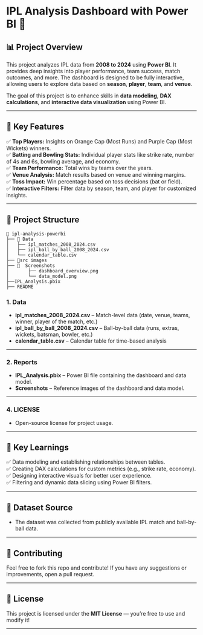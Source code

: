 
# IPL Analysis Dashboard with Power BI 🏏

## 📊 Project Overview
This project analyzes IPL data from **2008 to 2024** using **Power BI**. It provides deep insights into player performance, team success, match outcomes, and more. The dashboard is designed to be fully interactive, allowing users to explore data based on **season**, **player**, **team**, and **venue**.  

The goal of this project is to enhance skills in **data modeling**, **DAX calculations**, and **interactive data visualization** using Power BI.  

---

## 🚀 Key Features
✅ **Top Players:** Insights on Orange Cap (Most Runs) and Purple Cap (Most Wickets) winners.  
✅ **Batting and Bowling Stats:** Individual player stats like strike rate, number of 4s and 6s, bowling average, and economy.  
✅ **Team Performance:** Total wins by teams over the years.  
✅ **Venue Analysis:** Match results based on venue and winning margins.  
✅ **Toss Impact:** Win percentage based on toss decisions (bat or field).  
✅ **Interactive Filters:** Filter data by season, team, and player for customized insights.  

---

## 📂 Project Structure
```
📂 ipl-analysis-powerbi  
├── 📂 Data  
│   ├── ipl_matches_2008_2024.csv  
│   ├── ipl_ball_by_ball_2008_2024.csv  
│   └── calendar_table.csv
├── 📂src images
├── 📂  Screenshots  
│       ├── dashboard_overview.png  
│       └── data_model.png  
├──IPL_Analysis.pbix
├── README 
```

### **1. Data**
- **ipl_matches_2008_2024.csv** – Match-level data (date, venue, teams, winner, player of the match, etc.)  
- **ipl_ball_by_ball_2008_2024.csv** – Ball-by-ball data (runs, extras, wickets, batsman, bowler, etc.)  
- **calendar_table.csv** – Calendar table for time-based analysis  

---

### **2. Reports**
- **IPL_Analysis.pbix** – Power BI file containing the dashboard and data model.  
- **Screenshots** – Reference images of the dashboard and data model.  

---


### **4. LICENSE**
- Open-source license for project usage.  

---


## 🧠 **Key Learnings**
✅ Data modeling and establishing relationships between tables.  
✅ Creating DAX calculations for custom metrics (e.g., strike rate, economy).  
✅ Designing interactive visuals for better user experience.  
✅ Filtering and dynamic data slicing using Power BI filters.  

---

## 📂 **Dataset Source**
- The dataset was collected from publicly available IPL match and ball-by-ball data.  

---

## 🤝 Contributing
Feel free to fork this repo and contribute! If you have any suggestions or improvements, open a pull request.  

---

## 📄 License
This project is licensed under the **MIT License** — you’re free to use and modify it!  

--- 
